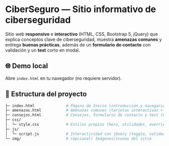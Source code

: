 # CiberSeguro — Sitio informativo de ciberseguridad

Sitio web **responsivo** e **interactivo** (HTML, CSS, Bootstrap 5, jQuery) que explica conceptos clave de ciberseguridad, muestra **amenazas comunes** y entrega **buenas prácticas**, además de un **formulario de contacto** con validación y un **test** corto en modal.

## 🌐 Demo local
Abre `index.html` en tu navegador (no requiere servidor).

## 📂 Estructura del proyecto
```bash
├─ index.html              # Página de Inicio (introducción y navegación)
├─ amenazas.html           # Amenazas comunes (tarjetas interactivas + acordeón)
├─ consejos.html           # Consejos, formulario de contacto y test (modal)
├─ css/
│  └─ style.css            # Estilos propios (hero, utilidades, overrides)
├─ js/
│  └─ script.js            # Interactividad con jQuery (toggle, validación, test)
└─ img/                    # (opcional) Imágenes/íconos del sitio
